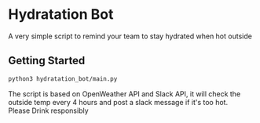 # Hydratation Bot
A very simple script to remind your team to stay hydrated when hot outside

## Getting Started
```zsh
python3 hydratation_bot/main.py
```
The script is based on OpenWeather API and Slack API,
it will check the outside temp every 4 hours and post a slack message if it's too hot.
</br>Please Drink responsibly